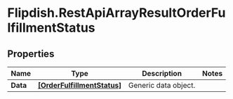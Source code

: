 # Flipdish.RestApiArrayResultOrderFulfillmentStatus

## Properties

Name | Type | Description | Notes
------------ | ------------- | ------------- | -------------
**Data** | [**[OrderFulfillmentStatus]**](OrderFulfillmentStatus.md) | Generic data object. | 


